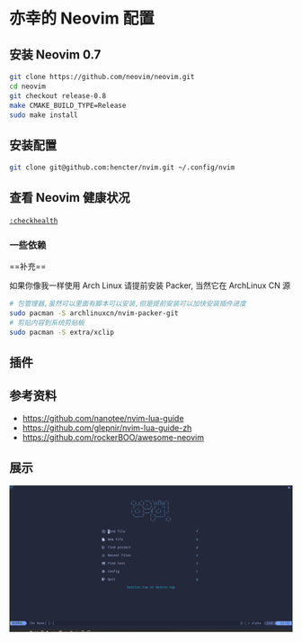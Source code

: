# 亦幸的 Neovim 配置

## 安装 Neovim 0.7

```sh
git clone https://github.com/neovim/neovim.git
cd neovim
git checkout release-0.8
make CMAKE_BUILD_TYPE=Release
sudo make install
```

## 安装配置

```sh
git clone git@github.com:hencter/nvim.git ~/.config/nvim
```

## 查看 Neovim 健康状况

[`:checkhealth`]("https://neovim.io/doc/user/pi_health.html#:checkhealth")

### 一些依赖

==补充==

如果你像我一样使用 Arch Linux 请提前安装 Packer, 当然它在 ArchLinux CN 源

```bash
# 包管理器,虽然可以里面有脚本可以安装,但是提前安装可以加快安装插件进度
sudo pacman -S archlinuxcn/nvim-packer-git
# 剪贴内容到系统剪贴板
sudo pacman -S extra/xclip
```

## 插件

## 参考资料

- <https://github.com/nanotee/nvim-lua-guide>
- <https://github.com/glepnir/nvim-lua-guide-zh>
- <https://github.com/rockerBOO/awesome-neovim>

## 展示

![alpha](img/2022-12-03-11-25-48.png)
